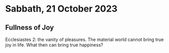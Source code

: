 # Sabbath, 21 October 2023
## Fullness of Joy
Ecclesiastes 2: the vanity of pleasures. 
The material world cannot bring true joy in life. 
What then can bring true happiness?
